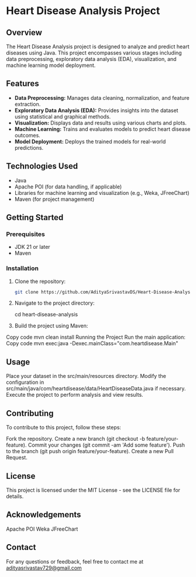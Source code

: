# Heart Disease Analysis Project

## Overview

The Heart Disease Analysis project is designed to analyze and predict heart diseases using Java. This project encompasses various stages including data preprocessing, exploratory data analysis (EDA), visualization, and machine learning model deployment.



## Features

- **Data Preprocessing:** Manages data cleaning, normalization, and feature extraction.
- **Exploratory Data Analysis (EDA):** Provides insights into the dataset using statistical and graphical methods.
- **Visualization:** Displays data and results using various charts and plots.
- **Machine Learning:** Trains and evaluates models to predict heart disease outcomes.
- **Model Deployment:** Deploys the trained models for real-world predictions.

## Technologies Used

- Java
- Apache POI (for data handling, if applicable)
- Libraries for machine learning and visualization (e.g., Weka, JFreeChart)
- Maven (for project management)

## Getting Started

### Prerequisites

- JDK 21 or later
- Maven

### Installation

1. Clone the repository:
   ```sh
   git clone https://github.com/AdityaSrivastavDS/Heart-Disease-Analysis-Java

2. Navigate to the project directory:

   cd heart-disease-analysis

3. Build the project using Maven:

Copy code
mvn clean install
Running the Project
Run the main application:
Copy code
mvn exec:java -Dexec.mainClass="com.heartdisease.Main"

## Usage

Place your dataset in the src/main/resources directory.
Modify the configuration in src/main/java/com/heartdisease/data/HeartDiseaseData.java if necessary.
Execute the project to perform analysis and view results.

## Contributing
To contribute to this project, follow these steps:

Fork the repository.
Create a new branch (git checkout -b feature/your-feature).
Commit your changes (git commit -am 'Add some feature').
Push to the branch (git push origin feature/your-feature).
Create a new Pull Request.


## License
This project is licensed under the MIT License - see the LICENSE file for details.

## Acknowledgements
Apache POI
Weka
JFreeChart

## Contact
For any questions or feedback, feel free to contact me at adityasrivastav729@gmail.com
